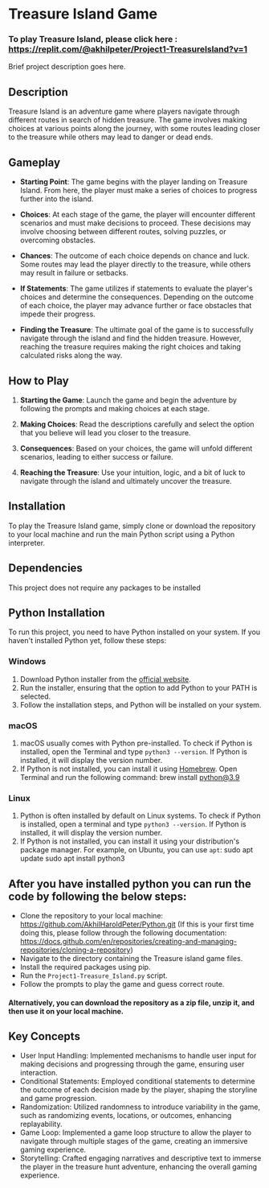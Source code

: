 # Treasure Island Game

### To play Treasure Island, please click here : https://replit.com/@akhilpeter/Project1-TreasureIsland?v=1

Brief project description goes here.


## Description

Treasure Island is an adventure game where players navigate through different routes in search of hidden treasure. The game involves making choices at various points along the journey, with some routes leading closer to the treasure while others may lead to danger or dead ends.

## Gameplay

- **Starting Point**: The game begins with the player landing on Treasure Island. From here, the player must make a series of choices to progress further into the island.
  
- **Choices**: At each stage of the game, the player will encounter different scenarios and must make decisions to proceed. These decisions may involve choosing between different routes, solving puzzles, or overcoming obstacles.

- **Chances**: The outcome of each choice depends on chance and luck. Some routes may lead the player directly to the treasure, while others may result in failure or setbacks. 

- **If Statements**: The game utilizes if statements to evaluate the player's choices and determine the consequences. Depending on the outcome of each choice, the player may advance further or face obstacles that impede their progress.

- **Finding the Treasure**: The ultimate goal of the game is to successfully navigate through the island and find the hidden treasure. However, reaching the treasure requires making the right choices and taking calculated risks along the way.

## How to Play

1. **Starting the Game**: Launch the game and begin the adventure by following the prompts and making choices at each stage.

2. **Making Choices**: Read the descriptions carefully and select the option that you believe will lead you closer to the treasure.

3. **Consequences**: Based on your choices, the game will unfold different scenarios, leading to either success or failure.

4. **Reaching the Treasure**: Use your intuition, logic, and a bit of luck to navigate through the island and ultimately uncover the treasure.

## Installation

To play the Treasure Island game, simply clone or download the repository to your local machine and run the main Python script using a Python interpreter.


## Dependencies

This project does not require any packages to be installed

## Python Installation

To run this project, you need to have Python installed on your system. If you haven't installed Python yet, follow these steps:

### Windows

1. Download Python installer from the [official website](https://www.python.org/downloads/).
2. Run the installer, ensuring that the option to add Python to your PATH is selected.
3. Follow the installation steps, and Python will be installed on your system.

### macOS

1. macOS usually comes with Python pre-installed. To check if Python is installed, open the Terminal and type `python3 --version`. If Python is installed, it will display the version number.
2. If Python is not installed, you can install it using [Homebrew](https://brew.sh/). Open Terminal and run the following command: brew install python@3.9


### Linux

1. Python is often installed by default on Linux systems. To check if Python is installed, open a terminal and type `python3 --version`. If Python is installed, it will display the version number.
2. If Python is not installed, you can install it using your distribution's package manager. For example, on Ubuntu, you can use `apt`:
sudo apt update
sudo apt install python3



## After you have installed python you can run the code by following the below steps:
- Clone the repository to your local machine: https://github.com/AkhilHaroldPeter/Python.git (If this is your first time doing this, please follow through the following documentation: https://docs.github.com/en/repositories/creating-and-managing-repositories/cloning-a-repository)
- Navigate to the directory containing the Treasure island game files.
- Install the required packages using pip.
- Run the `Project1-Treasure_Island.py` script.
- Follow the prompts to play the game and guess correct route.
#### Alternatively, you can download the repository as a zip file, unzip it, and then use it on your local machine.

## Key Concepts

- User Input Handling: Implemented mechanisms to handle user input for making decisions and progressing through the game, ensuring user interaction.
- Conditional Statements: Employed conditional statements to determine the outcome of each decision made by the player, shaping the storyline and game progression.
- Randomization: Utilized randomness to introduce variability in the game, such as randomizing events, locations, or outcomes, enhancing replayability.
- Game Loop: Implemented a game loop structure to allow the player to navigate through multiple stages of the game, creating an immersive gaming experience.
- Storytelling: Crafted engaging narratives and descriptive text to immerse the player in the treasure hunt adventure, enhancing the overall gaming experience.
